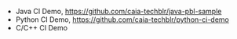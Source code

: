 * Java CI Demo, https://github.com/caia-techblr/java-pbl-sample
* Python CI Demo, https://github.com/caia-techblr/python-ci-demo
* C/C++ CI Demo
